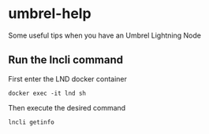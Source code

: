 # umbrel-help
Some useful tips when you have an Umbrel Lightning Node

## Run the lncli command

First enter the LND docker container
```
docker exec -it lnd sh
```
Then execute the desired command
```
lncli getinfo
